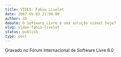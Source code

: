 ```yaml
---
title: VIDEO: Fabio Livelet
date: 2007-05-03 21:00:00
author: JD
debate: O Software Livre é uma solução viável hoje?
slug: video-fabio-livelet
status: publish 
type: post
---
```


  
Gravado no Fórum Internacional de Software Livre 8.0
